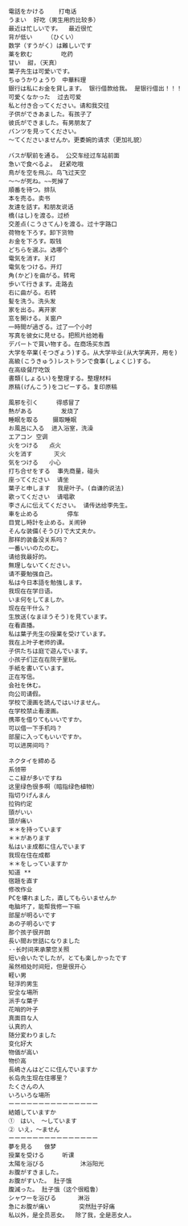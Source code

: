     電話をかける    打电话
    うまい  好吃（男生用的比较多）
    最近は忙しいです。  最近很忙
    背が低い　　　（ひくい） 
    数学（すうがく）は難しいです
    薬を飲む        吃药
    甘い  甜，（天真）
    葉子先生は可愛いです。
    ちゅうかりょうり　中華料理
    銀行は私にお金を貸します。 银行借款给我。 是银行借出！！！
    可愛くなかった  过去可爱
    私と付き合ってください。请和我交往
    子供ができあました。有孩子了
    彼氏ができました。有男朋友了
    パンツを見ってください。
    〜てくださいませんか。更委婉的请求（更加礼貌）

    バスが駅前を通る。 公交车经过车站前面
    急いで食べるよ。 赶紧吃哦
    鳥がを空を飛ぶ。鸟飞过天空
    〜〜が死ね。~~死掉了
    順番を待つ。排队
    本を売る。卖书
    友達を話す。和朋友说话
    橋(はし)を渡る。过桥
    交差点(こうさてん)を渡る。过十字路口
    荷物を下ろす。卸下货物
    お金を下ろす。取钱
    どちらを選ぶ。选哪个
    電気を消す。关灯
    電気をつける。开灯
    角(かど)を曲がる。转弯
    歩いて行きます。走路去
    右に曲がる。右转
    髪を洗う。洗头发
    家を出る。离开家
    窓を開ける。关窗户
    一時間が過ぎる。过了一个小时
    写真を彼女に見せる。把照片给她看
    デパートで買い物する。在商场买东西
    大学を卒業(そつぎょう)する。从大学毕业(从大学离开，用を)
    高級(こうきゅう)レストランで食事(しょくじ)する。
    在高级餐厅吃饭
    書類(しょるい)を整理する。整理材料
    原稿(げんこう)をコピーする。复印原稿

    風邪を引く     得感冒了
    熱がある        发烧了
    睡眠を取る    摄取睡眠
    お風呂に入る  进入浴室，洗澡
    エアコン 空调
    火をつける   点火
    火を消す      灭火
    気をつける   小心
    打ち合せをする  事先商量，碰头
    座ってください  请坐
    葉子と申します  我是叶子。(自谦的说法)
    歌ってください  请唱歌
    李さんに伝えてください。 请传达给李先生。
    車を止める        停车
    目覚し時計を止める。关闹钟
    そんな装備(そうび)で大丈夫か。
    那样的装备没关系吗？
    一番いいのたのむ。
    请给我最好的。
    無理しないてください。
    请不要勉强自己。
    私は今日本語を勉強します。
    我现在在学日语。
    いま何をしてましか。
    现在在干什么？
    生放送(なまほうそう)を見ています。
    在看直播。
    私は葉子先生の授業を受けています。
    我在上叶子老师的课。
    子供たちは庭で遊んでいます。
    小孩子们正在在院子里玩。
    手紙を書いています。
    正在写信。
    会社を休む。
    向公司请假。
    学校で漫画を読んではいけません。
    在学校禁止看漫画。
    携帯を借りてもいいですか。
    可以借一下手机吗？
    部屋に入ってもいいですか。
    可以进房间吗？

    ネクタイを締める
    系领带
    ここ緑が多いですね
    这里绿色很多啊（暗指绿色植物）
    指切りげんまん
    拉钩约定
    頭がいい
    頭が痛い
    ＊＊を持っています
    ＊＊があります
    私はいま成都に住んでいます
    我现在住在成都
    ＊＊をしっていますか
    知道 **
    宿題を直す
    修改作业
    PCを壊れました，直してもらいませんか
    电脑坏了，能帮我修一下嘛
    部屋が明るいです
    あの子明るいです
    那个孩子很开朗
    長い間お世話になりました
    ··长时间来承蒙您关照
    短い会いたでしたが，とても楽しかったです
    虽然相处时间短，但是很开心
    軽い男
    轻浮的男生
    安全な場所
    派手な葉子
    花哨的叶子
    真面目な人
    认真的人
    随分変わりました
    变化好大
    物価が高い
    物价高
    長嶋さんはどこに住んでいますか
    长岛先生现在住哪里？
    たくさんの人
    いろいろな場所
    ーーーーーーーーーーーーーーー
    結婚していますか
    ①　はい、　〜しています
    ② いえ，〜ません
    ーーーーーーーーーーーーーーー
    夢を見る　　做梦
    授業を受ける　　　听课
    太陽を浴びる          沐浴阳光
    お腹がすきました。
    お腹がすいた。 肚子饿
    腹減った。 肚子饿（这个很粗鲁）
    シャワーを浴びる      淋浴
    急にお腹が痛い        突然肚子好痛
    私以外，是全员恶女。  除了我，全是恶女人。